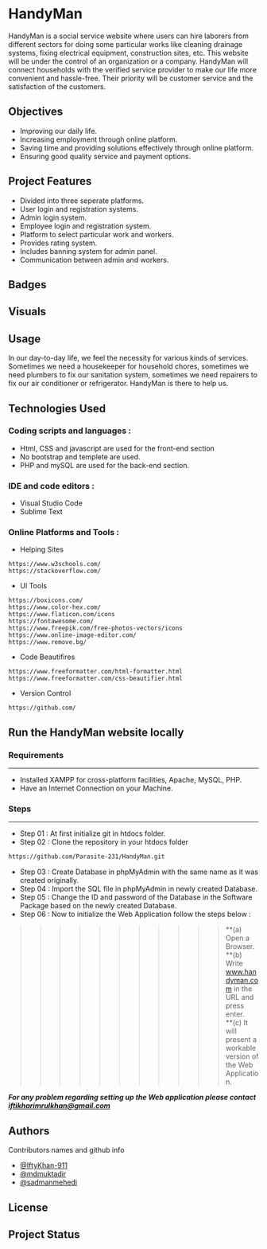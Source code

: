 # HandyMan
HandyMan is a social service website where users can hire laborers from
different sectors for doing some particular works like cleaning drainage
systems, fixing electrical equipment, construction sites, etc. This website
will be under the control of an organization or a company. HandyMan will
connect households with the verified service provider to make our life
more convenient and hassle-free. Their priority will be customer service
and the satisfaction of the customers.

## Objectives
* Improving our daily life.
* Increasing employment through online platform.
* Saving time and providing solutions effectively through online platform.
* Ensuring good quality service and payment options.

## Project Features
* Divided into three seperate platforms.
* User login and registration systems.
* Admin login system.
* Employee login and registration system.
* Platform to select particular work and workers.
* Provides rating system.
* Includes banning system for admin panel.
* Communication between admin and workers.

## Badges

## Visuals

## Usage
In our day-to-day life, we feel the necessity for
various kinds of services. Sometimes we need a
housekeeper for household chores, sometimes
we need plumbers to fix our sanitation system,
sometimes we need repairers to fix our air
conditioner or refrigerator. HandyMan is there to help us.

## Technologies Used

### Coding scripts and languages :
* Html, CSS and javascript are used for the front-end section 
* No bootstrap and templete are used.
* PHP and mySQL are used for the back-end section.
### IDE and code editors :
* Visual Studio Code
* Sublime Text
### Online Platforms and Tools :
* Helping Sites
```Link
https://www.w3schools.com/
https://stackoverflow.com/
```
* UI Tools 
```Links
https://boxicons.com/
https://www.color-hex.com/
https://www.flaticon.com/icons
https://fontawesome.com/
https://www.freepik.com/free-photos-vectors/icons
https://www.online-image-editor.com/
https://www.remove.bg/
```
* Code Beautifires
```Link
https://www.freeformatter.com/html-formatter.html
https://www.freeformatter.com/css-beautifier.html
```
* Version Control
```Link
https://github.com/
```

## Run the HandyMan website locally
### Requirements
-----------------
* Installed XAMPP for cross-platform facilities, Apache, MySQL, PHP.
* Have an Internet Connection on your Machine.

### Steps
----------

* Step 01 : At first initialize git in htdocs folder.
* Step 02 : Clone the repository in your htdocs folder
```sh
https://github.com/Parasite-231/HandyMan.git
```
* Step 03 : Create Database in phpMyAdmin with the same name as it was created originally.
* Step 04 : Import the SQL file in phpMyAdmin in newly created Database.
* Step 05 : Change the ID and password of the Database in the Software Package based on the newly created Database.
* Step 06 : Now to initialize the Web Application follow the steps below :<br />
 >>>>>>>>>>>**(a) Open a Browser.<br />
 >>>>>>>>>>>**(b) Write www.handyman.com in the URL and press enter.<br />
 >>>>>>>>>>>**(c) It will present a workable version of the Web Application.
            
***For any problem regarding setting up the Web application please contact iftikharimrulkhan@gmail.com***

## Authors
Contributors names and github info 
* [@IftyKhan-911](https://github.com/IftyKhan-911)
* [@mdmuktadir](https://github.com/Parasite-231)
* [@sadmanmehedi](https://github.com/sadmanmehedi)

## License 


## Project Status
